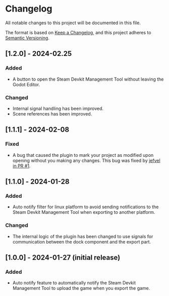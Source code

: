 # Changelog

All notable changes to this project will be documented in this file.

The format is based on [Keep a Changelog](https://keepachangelog.com/en/1.0.0/),
and this project adheres to [Semantic Versioning](https://semver.org/spec/v2.0.0.html).

## [1.2.0] - 2024-02.25
### Added
- A button to open the Steam Devkit Management Tool without leaving the Godot Editor.

### Changed
- Internal signal handling has been improved.
- Scene references has been improved.

## [1.1.1] - 2024-02-08
### Fixed
- A bug that caused the plugin to mark your project as modified upon opening without you making any changes. This bug was fixed by [jefvel in PR #1](https://github.com/tuc0w/godot-steam-devkit-notifier/pull/1).

## [1.1.0] - 2024-01-28
### Added
- Auto notify filter for linux platform to avoid sending notifications to the Steam Devkit Management Tool when exporting to another platform.

### Changed
- The internal logic of the plugin has been changed to use signals for communication between the dock component and the export part.

## [1.0.0] - 2024-01-27 (initial release)

### Added

- Auto notify feature to automatically notify the Steam Devkit Management Tool to upload the game when you export the game.
